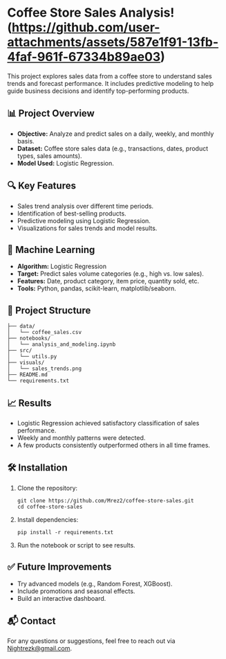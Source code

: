 # Coffee Store Sales Analysis!(https://github.com/user-attachments/assets/587e1f91-13fb-4faf-961f-67334b89ae03)


This project explores sales data from a coffee store to understand sales trends and forecast performance. It includes predictive modeling to help guide business decisions and identify top-performing products.

## 📊 Project Overview
- **Objective:** Analyze and predict sales on a daily, weekly, and monthly basis.
- **Dataset:** Coffee store sales data (e.g., transactions, dates, product types, sales amounts).
- **Model Used:** Logistic Regression.

## 🔍 Key Features
- Sales trend analysis over different time periods.
- Identification of best-selling products.
- Predictive modeling using Logistic Regression.
- Visualizations for sales trends and model results.

## 🧠 Machine Learning
- **Algorithm:** Logistic Regression  
- **Target:** Predict sales volume categories (e.g., high vs. low sales).  
- **Features:** Date, product category, item price, quantity sold, etc.  
- **Tools:** Python, pandas, scikit-learn, matplotlib/seaborn.

## 📁 Project Structure
```
├── data/
│   └── coffee_sales.csv
├── notebooks/
│   └── analysis_and_modeling.ipynb
├── src/
│   └── utils.py
├── visuals/
│   └── sales_trends.png
├── README.md
└── requirements.txt
```

## 📈 Results
- Logistic Regression achieved satisfactory classification of sales performance.
- Weekly and monthly patterns were detected.
- A few products consistently outperformed others in all time frames.

## 🛠️ Installation
1. Clone the repository:
   ```
   git clone https://github.com/Mrez2/coffee-store-sales.git
   cd coffee-store-sales
   ```

2. Install dependencies:
   ```
   pip install -r requirements.txt
   ```

3. Run the notebook or script to see results.

## ✅ Future Improvements
- Try advanced models (e.g., Random Forest, XGBoost).
- Include promotions and seasonal effects.
- Build an interactive dashboard.

## 📬 Contact
For any questions or suggestions, feel free to reach out via [Nightrezk@gmail.com](https://github.com/Mrez2/coffee-store-sales/issues).
